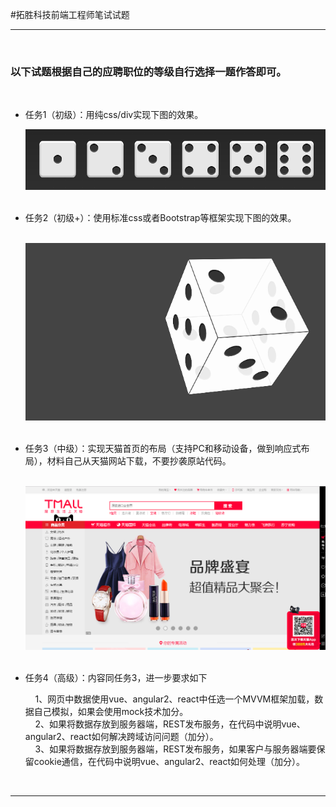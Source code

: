 #拓胜科技前端工程师笔试试题

<hr/>

<div>
    <h3>以下试题根据自己的应聘职位的等级自行选择一题作答即可。</h3>
    <ul>
	    <li><p>任务1（初级）：用纯css/div实现下图的效果。</p></li>
	    <img src="task1.png"/>
            <li><p>任务2（初级+）：使用标准css或者Bootstrap等框架实现下图的效果。</p></li>
	    <img src="task2.gif"/>
	    <li><p>任务3（中级）：实现天猫首页的布局（支持PC和移动设备，做到响应式布局），材料自己从天猫网站下载，不要抄袭原站代码。</p></li>
	    <img src="task3.png"/>
	     <li><p>任务4（高级）：内容同任务3，进一步要求如下</p></li>
	     1、网页中数据使用vue、angular2、react中任选一个MVVM框架加载，数据自己模拟，如果会使用mock技术加分。<br>
	     2、如果将数据存放到服务器端，REST发布服务，在代码中说明vue、angular2、react如何解决跨域访问问题（加分）。<br>
	     3、如果将数据存放到服务器端，REST发布服务，如果客户与服务器端要保留cookie通信，在代码中说明vue、angular2、react如何处理（加分）。<br>
	     
   </ul>
</div>
<hr/>


